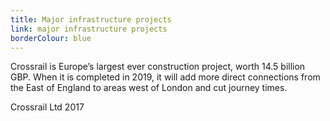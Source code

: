 ```yaml
---
title: Major infrastructure projects
link: major infrastructure projects
borderColour: blue
---
```

Crossrail is Europe’s largest ever construction project, worth 14.5 billion GBP. When it is completed in 2019, it will add more direct connections from the East of England to areas west of London and cut journey times.
<div class="region--small-text"><p>Crossrail Ltd 2017</p></div>

